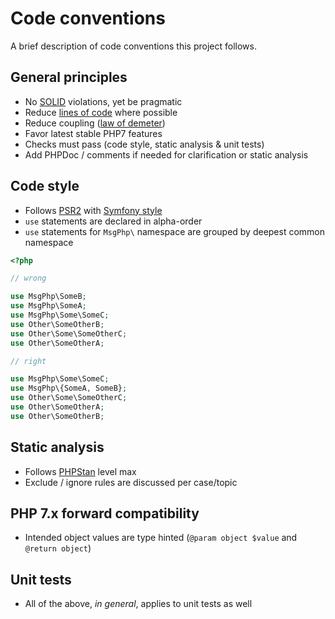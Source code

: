# Code conventions

A brief description of code conventions this project follows.

## General principles

- No [SOLID] violations, yet be pragmatic
- Reduce [lines of code] where possible
- Reduce coupling ([law of demeter])
- Favor latest stable PHP7 features
- Checks must pass (code style, static analysis & unit tests)
- Add PHPDoc / comments if needed for clarification or static analysis

## Code style

- Follows [PSR2] with [Symfony style]
- `use` statements are declared in alpha-order
- `use` statements for `MsgPhp\` namespace are grouped by deepest common namespace

```php
<?php

// wrong

use MsgPhp\SomeB;
use MsgPhp\SomeA;
use MsgPhp\Some\SomeC;
use Other\SomeOtherB;
use Other\Some\SomeOtherC;
use Other\SomeOtherA;

// right

use MsgPhp\Some\SomeC;
use MsgPhp\{SomeA, SomeB};
use Other\Some\SomeOtherC;
use Other\SomeOtherA;
use Other\SomeOtherB;
```

## Static analysis

- Follows [PHPStan] level max
- Exclude / ignore rules are discussed per case/topic

## PHP 7.x forward compatibility

- Intended object values are type hinted (`@param object $value` and `@return object`)

## Unit tests

- All of the above, _in general_, applies to unit tests as well

[SOLID]: https://en.wikipedia.org/wiki/SOLID_(object-oriented_design)
[lines of code]: https://en.wikipedia.org/wiki/Source_lines_of_code
[law of demeter]: https://en.wikipedia.org/wiki/Law_of_Demeter
[PSR2]: https://www.php-fig.org/psr/psr-2/
[Symfony style]: https://symfony.com/doc/master/contributing/code/standards.html
[PHPStan]: https://github.com/phpstan/phpstan
